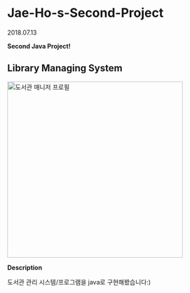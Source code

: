 # Jae-Ho-s-Second-Project

2018.07.13

**Second Java Project!**

## Library Managing System

<img alt="도서관 매니저 프로필" src="https://lh3.googleusercontent.com/proxy/JGwWd75u0CBWMSiSlLByDpuqZ0lc4cBYE1_HtQQN3xsVH-pDYq0OfXODWu6AQjOyHFNpoS-XfpafNlecM6S-D5MsS-OA4hJTDLxYKBD5YHZUHygZ65FSQWkjbZkpv9IRy7Oo_IoLwDPrm5myoAAggPpTibVQZq0P" width="400">

**Description**

도서관 관리 시스템/프로그램을 java로 구현해봤습니다:)
